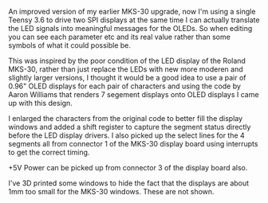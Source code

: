 An improved version of my earlier MKS-30 upgrade, now I'm using a single Teensy 3.6 to drive two SPI displays at the same time I can actually translate the LED signals into meaningful messages for the OLEDs. So when editing you can see each parameter etc and its real value rather than some symbols of what it could possible be.

This was inspired by the poor condition of the LED display of the Roland MKS-30, rather than just replace the LEDs with new more moderen and slightly larger versions, I thought it would be a good idea to use a pair of 0.96" OLED displays for each pair of characters and using the code by Aaron Williams that renders 7 segement displays onto OLED displays I came up with this design.

I enlarged the characters from the original code to better fill the display windows and added a shift register to capture the segment status directly before the LED display drivers. I also picked up the select lines for the 4 segments all from connector 1 of the MKS-30 display board using interrupts to get the correct timing.

+5V Power can be picked up from connector 3 of the display board also.

I've 3D printed some windows to hide the fact that the displays are about 1mm too small for the MKS-30 windows. These are not shown.
